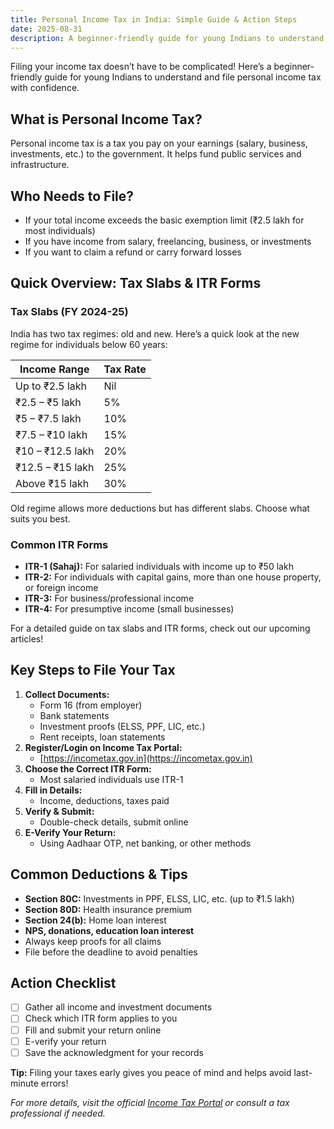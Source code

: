 ```yaml
---
title: Personal Income Tax in India: Simple Guide & Action Steps
date: 2025-08-31
description: A beginner-friendly guide for young Indians to understand and file personal income tax with confidence.
---
```


Filing your income tax doesn’t have to be complicated! Here’s a beginner-friendly guide for young Indians to understand and file personal income tax with confidence.

## What is Personal Income Tax?
Personal income tax is a tax you pay on your earnings (salary, business, investments, etc.) to the government. It helps fund public services and infrastructure.

## Who Needs to File?
- If your total income exceeds the basic exemption limit (₹2.5 lakh for most individuals)
- If you have income from salary, freelancing, business, or investments
- If you want to claim a refund or carry forward losses

## Quick Overview: Tax Slabs & ITR Forms

### Tax Slabs (FY 2024-25)
India has two tax regimes: old and new. Here’s a quick look at the new regime for individuals below 60 years:

| Income Range         | Tax Rate |
|----------------------|----------|
| Up to ₹2.5 lakh      | Nil      |
| ₹2.5 – ₹5 lakh       | 5%       |
| ₹5 – ₹7.5 lakh       | 10%      |
| ₹7.5 – ₹10 lakh      | 15%      |
| ₹10 – ₹12.5 lakh     | 20%      |
| ₹12.5 – ₹15 lakh     | 25%      |
| Above ₹15 lakh       | 30%      |

Old regime allows more deductions but has different slabs. Choose what suits you best.

### Common ITR Forms
- **ITR-1 (Sahaj):** For salaried individuals with income up to ₹50 lakh
- **ITR-2:** For individuals with capital gains, more than one house property, or foreign income
- **ITR-3:** For business/professional income
- **ITR-4:** For presumptive income (small businesses)

For a detailed guide on tax slabs and ITR forms, check out our upcoming articles!

## Key Steps to File Your Tax
1. **Collect Documents:**
   - Form 16 (from employer)
   - Bank statements
   - Investment proofs (ELSS, PPF, LIC, etc.)
   - Rent receipts, loan statements
2. **Register/Login on Income Tax Portal:**
   - [https://incometax.gov.in](https://incometax.gov.in)
3. **Choose the Correct ITR Form:**
   - Most salaried individuals use ITR-1
4. **Fill in Details:**
   - Income, deductions, taxes paid
5. **Verify & Submit:**
   - Double-check details, submit online
6. **E-Verify Your Return:**
   - Using Aadhaar OTP, net banking, or other methods

## Common Deductions & Tips
- **Section 80C:** Investments in PPF, ELSS, LIC, etc. (up to ₹1.5 lakh)
- **Section 80D:** Health insurance premium
- **Section 24(b):** Home loan interest
- **NPS, donations, education loan interest**
- Always keep proofs for all claims
- File before the deadline to avoid penalties

## Action Checklist
- [ ] Gather all income and investment documents
- [ ] Check which ITR form applies to you
- [ ] Fill and submit your return online
- [ ] E-verify your return
- [ ] Save the acknowledgment for your records

**Tip:** Filing your taxes early gives you peace of mind and helps avoid last-minute errors!

*For more details, visit the official [Income Tax Portal](https://incometax.gov.in) or consult a tax professional if needed.*
